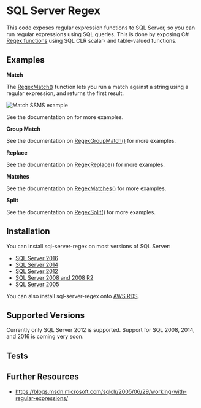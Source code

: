 # SQL Server Regex

This code exposes regular expression functions to SQL Server, so you can run regular expressions using SQL queries. This is done by exposing C# [Regex functions](https://msdn.microsoft.com/en-us/library/system.text.regularexpressions.regex(v=vs.110).aspx) using SQL CLR scalar- and table-valued functions.

## Examples

**Match**

The [RegexMatch()](https://github.com/DevNambi/sql-server-regex/blob/master/examples/match.md) function lets you run a match against a string using a regular expression, and returns the first result.

![Match SSMS example](/install/match-1.png)

See the documentation on  for more examples.

**Group Match**

See the documentation on [RegexGroupMatch()](https://github.com/DevNambi/sql-server-regex/blob/master/examples/group-match.md) for more examples.

**Replace**

See the documentation on [RegexReplace()](https://github.com/DevNambi/sql-server-regex/blob/master/examples/replace.md) for more examples.

**Matches**

See the documentation on [RegexMatches()](https://github.com/DevNambi/sql-server-regex/blob/master/examples/matches.md) for more examples.

**Split**

See the documentation on [RegexSplit()](https://github.com/DevNambi/sql-server-regex/blob/master/examples/split.md) for more examples.


## Installation

You can install sql-server-regex on most versions of SQL Server:

* [SQL Server 2016](https://github.com/DevNambi/sql-server-regex/blob/master/install/sql-2016.md)
* [SQL Server 2014](https://github.com/DevNambi/sql-server-regex/blob/master/install/sql-2014.md)
* [SQL Server 2012](https://github.com/DevNambi/sql-server-regex/blob/master/install/sql-2012.md)
* [SQL Server 2008 and 2008 R2](https://github.com/DevNambi/sql-server-regex/blob/master/install/sql-2008.md)
* [SQL Server 2005](https://github.com/DevNambi/sql-server-regex/blob/master/install/sql-2005.md)

You can also install sql-server-regex onto [AWS RDS](https://github.com/DevNambi/sql-server-regex/blob/master/install/aws-rds.md).








## Supported Versions

Currently only SQL Server 2012 is supported. Support for SQL 2008, 2014, and 2016 is coming very soon.


## Tests



## Further Resources

* https://blogs.msdn.microsoft.com/sqlclr/2005/06/29/working-with-regular-expressions/